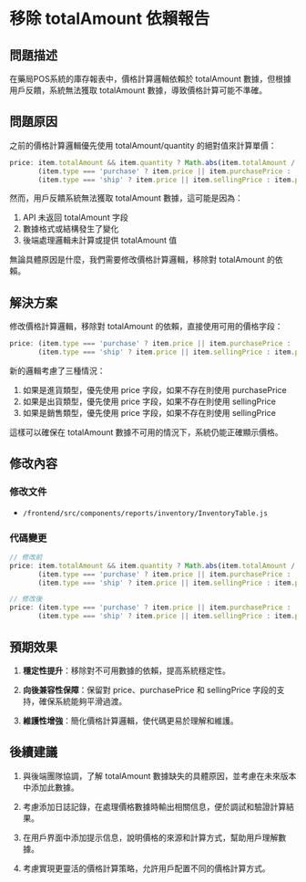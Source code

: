 # 移除 totalAmount 依賴報告

## 問題描述

在藥局POS系統的庫存報表中，價格計算邏輯依賴於 totalAmount 數據，但根據用戶反饋，系統無法獲取 totalAmount 數據，導致價格計算可能不準確。

## 問題原因

之前的價格計算邏輯優先使用 totalAmount/quantity 的絕對值來計算單價：

```javascript
price: item.totalAmount && item.quantity ? Math.abs(item.totalAmount / item.quantity) : 
       (item.type === 'purchase' ? item.price || item.purchasePrice : 
       (item.type === 'ship' ? item.price || item.sellingPrice : item.price || item.sellingPrice)),
```

然而，用戶反饋系統無法獲取 totalAmount 數據，這可能是因為：
1. API 未返回 totalAmount 字段
2. 數據格式或結構發生了變化
3. 後端處理邏輯未計算或提供 totalAmount 值

無論具體原因是什麼，我們需要修改價格計算邏輯，移除對 totalAmount 的依賴。

## 解決方案

修改價格計算邏輯，移除對 totalAmount 的依賴，直接使用可用的價格字段：

```javascript
price: (item.type === 'purchase' ? item.price || item.purchasePrice : 
       (item.type === 'ship' ? item.price || item.sellingPrice : item.price || item.sellingPrice)),
```

新的邏輯考慮了三種情況：
1. 如果是進貨類型，優先使用 price 字段，如果不存在則使用 purchasePrice
2. 如果是出貨類型，優先使用 price 字段，如果不存在則使用 sellingPrice
3. 如果是銷售類型，優先使用 price 字段，如果不存在則使用 sellingPrice

這樣可以確保在 totalAmount 數據不可用的情況下，系統仍能正確顯示價格。

## 修改內容

### 修改文件
- `/frontend/src/components/reports/inventory/InventoryTable.js`

### 代碼變更

```javascript
// 修改前
price: item.totalAmount && item.quantity ? Math.abs(item.totalAmount / item.quantity) : 
       (item.type === 'purchase' ? item.price || item.purchasePrice : 
       (item.type === 'ship' ? item.price || item.sellingPrice : item.price || item.sellingPrice)),

// 修改後
price: (item.type === 'purchase' ? item.price || item.purchasePrice : 
       (item.type === 'ship' ? item.price || item.sellingPrice : item.price || item.sellingPrice)),
```

## 預期效果

1. **穩定性提升**：移除對不可用數據的依賴，提高系統穩定性。

2. **向後兼容性保障**：保留對 price、purchasePrice 和 sellingPrice 字段的支持，確保系統能夠平滑過渡。

3. **維護性增強**：簡化價格計算邏輯，使代碼更易於理解和維護。

## 後續建議

1. 與後端團隊協調，了解 totalAmount 數據缺失的具體原因，並考慮在未來版本中添加此數據。

2. 考慮添加日誌記錄，在處理價格數據時輸出相關信息，便於調試和驗證計算結果。

3. 在用戶界面中添加提示信息，說明價格的來源和計算方式，幫助用戶理解數據。

4. 考慮實現更靈活的價格計算策略，允許用戶配置不同的價格計算方式。
